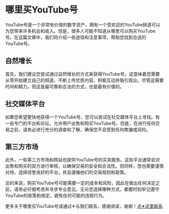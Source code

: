 # 哪里买YouTube号

YouTube号是一个非常有价值的数字资产，拥有一个受欢迎的YouTube频道可以为您带来许多机会和收入。但是，很多人可能不知道从哪里可以购买YouTube号。在这篇文章中，我们将介绍一些途径和注意事项，帮助您找到合适的YouTube号。

## 自然增长

首先，我们建议您尝试通过自然增长的方式来获得YouTube号。这意味着您需要从零开始建立自己的频道，不断上传优质内容，积极互动并吸引观众。尽管这需要时间和精力，但这是最可靠和合法的方式，也是最有价值的。

## 社交媒体平台

如果您希望更快地获得一个YouTube号，您可以尝试在社交媒体平台上寻找。有一些专门的平台和论坛，允许用户出售和购买YouTube号。但是，在进行任何交易之前，请务必进行充分的调查和了解，确保您不会受到任何欺骗或风险。

## 第三方市场

此外，一些第三方市场和网站也提供YouTube号的买卖服务。这些平台通常会对出售和购买的双方进行审核，以确保交易的安全和合法性。但同样，您也需要谨慎对待，选择信誉良好的平台，并且遵循他们的交易规则和政策。

总的来说，购买YouTube号可能需要一定的成本和风险，因此在做出任何决定之前，请务必仔细考虑并寻求专业意见。无论您选择哪种方式，都要时刻牢记遵守YouTube的政策和规定，避免任何可能的违规行为。

更多关于哪里买YouTube号请通过✈与我们联系，感谢阅读，谢谢！[点✈这里联系](https://w.k02.cc)
